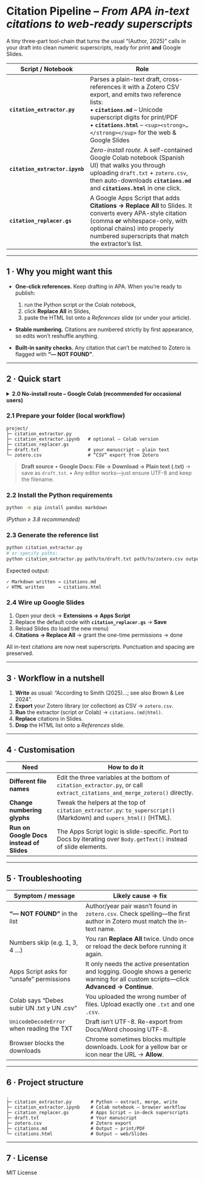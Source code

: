 # Citation Pipeline – *From APA in-text citations to web-ready superscripts*

A tiny three-part tool-chain that turns the usual “(Author, 2025)” calls in your draft into clean numeric superscripts, ready for print **and** Google Slides.

| Script / Notebook              | Role                                                                                                                                                                                                                                                                     |
| ------------------------------ | ------------------------------------------------------------------------------------------------------------------------------------------------------------------------------------------------------------------------------------------------------------------------ |
| **`citation_extractor.py`**    | Parses a plain-text draft, cross-references it with a Zotero CSV export, and emits two reference lists: <br>• **`citations.md`** – Unicode superscript digits for print/PDF <br>• **`citations.html`** – `<sup><strong>…</strong></sup>` for the web & Google Slides |
| **`citation_extractor.ipynb`** | *Zero-install route.* A self-contained Google Colab notebook (Spanish UI) that walks you through uploading `draft.txt` + `zotero.csv`, then auto-downloads **`citations.md`** and **`citations.html`** in one click.                                                      |
| **`citation_replacer.gs`**     | A Google Apps Script that adds **Citations → Replace All** to Slides. It converts every APA-style citation (comma **or** whitespace-only, with optional chains) into properly numbered superscripts that match the extractor’s list.                                       |

---

## 1 · Why you might want this

* **One-click references.** Keep drafting in APA. When you’re ready to publish:

  1. run the Python script *or* the Colab notebook,
  2. click **Replace All** in Slides,
  3. paste the HTML list onto a *References* slide (or under your article).

* **Stable numbering.** Citations are numbered strictly by first appearance, so edits won’t reshuffle anything.

* **Built-in sanity checks.** Any citation that can’t be matched to Zotero is flagged with **“— NOT FOUND”**.

---

## 2 · Quick start

<details>
<summary><strong>2.0  No-install route – Google Colab (recommended for occasional users)</strong></summary>

1. **Open the notebook** → <https://github.com/arenkis/endeavor-citations/citation_extractor.ipynb>  
   (or click the “Open in Colab” badge in this repo).

2. Click **Runtime → Run all**.  
   When prompted, upload **`draft.txt`** and **`zotero.csv`**.

3. Wait ⏱ 15-30 s. Colab will:

   * clean the workspace,  
   * generate **`citations.md`** & **`citations.html`**,  
   * trigger both downloads automatically.

4. Drop the HTML list onto your *References* slide, then run **Citations → Replace All** in Slides.

¡Eso es todo!
</details>

### 2.1 Prepare your folder (local workflow)

```text
project/
├─ citation_extractor.py
├─ citation_extractor.ipynb   # optional – Colab version
├─ citation_replacer.gs
├─ draft.txt                  # your manuscript – plain text
└─ zotero.csv                 # “CSV” export from Zotero
````

> **Draft source**
> • **Google Docs:** **File → Download → Plain text (.txt)** → save as `draft.txt`.
> • Any editor works—just ensure UTF-8 and keep the filename.

### 2.2 Install the Python requirements

```bash
python -m pip install pandas markdown
```

*(Python ≥ 3.8 recommended)*

### 2.3 Generate the reference list

```bash
python citation_extractor.py
# or specify paths:
python citation_extractor.py path/to/draft.txt path/to/zotero.csv output.md
```

Expected output:

```
✓ Markdown written → citations.md
✓ HTML written     → citations.html
```

### 2.4 Wire up Google Slides

1. Open your deck → **Extensions → Apps Script**
2. Replace the default code with **`citation_replacer.gs`** → **Save**
3. Reload Slides (to load the new menu)
4. **Citations → Replace All** → grant the one-time permissions → done

All in-text citations are now neat superscripts. Punctuation and spacing are preserved.

---

## 3 · Workflow in a nutshell

1. **Write** as usual: “According to Smith (2025)…; see also Brown & Lee 2024”.
2. **Export** your Zotero library (or collection) as CSV → `zotero.csv`.
3. **Run** the extractor (script or Colab) → `citations.(md|html)`.
4. **Replace** citations in Slides.
5. **Drop** the HTML list onto a *References* slide.

---

## 4 · Customisation

| Need                                     | How to do it                                                                                                                |
| ---------------------------------------- | --------------------------------------------------------------------------------------------------------------------------- |
| **Different file names**                 | Edit the three variables at the bottom of `citation_extractor.py`, or call `extract_citations_and_merge_zotero()` directly. |
| **Change numbering glyphs**              | Tweak the helpers at the top of `citation_extractor.py`: `to_superscript()` (Markdown) and `supers_html()` (HTML).          |
| **Run on Google Docs instead of Slides** | The Apps Script logic is slide-specific. Port to Docs by iterating over `Body.getText()` instead of slide elements.         |

---

## 5 · Troubleshooting

| Symptom / message                          | Likely cause → fix                                                                                                                      |
| ------------------------------------------ | --------------------------------------------------------------------------------------------------------------------------------------- |
| **“— NOT FOUND”** in the list              | Author/year pair wasn’t found in `zotero.csv`. Check spelling—the first author in Zotero must match the in-text name.                   |
| Numbers skip (e.g. 1, 3, 4 …)              | You ran **Replace All** twice. Undo once or reload the deck before running it again.                                                    |
| Apps Script asks for “unsafe” permissions  | It only needs the active presentation and logging. Google shows a generic warning for all custom scripts—click **Advanced → Continue**. |
| Colab says “Debes subir UN .txt y UN .csv” | You uploaded the wrong number of files. Upload exactly one `.txt` and one `.csv`.                                                       |
| `UnicodeDecodeError` when reading the TXT  | Draft isn’t UTF-8. Re-export from Docs/Word choosing UTF-8.                                                                             |
| Browser blocks the downloads               | Chrome sometimes blocks multiple downloads. Look for a yellow bar or icon near the URL → **Allow**.                                     |

---

## 6 · Project structure

```text
.
├─ citation_extractor.py       # Python – extract, merge, write
├─ citation_extractor.ipynb    # Colab notebook – browser workflow
├─ citation_replacer.gs        # Apps Script – in-deck superscripts
├─ draft.txt                   # Your manuscript
├─ zotero.csv                  # Zotero export
├─ citations.md                # Output – print/PDF
└─ citations.html              # Output – web/Slides
```

---

## 7 · License

MIT License